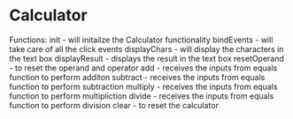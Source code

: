 # Calculator

Functions:
init - will initailze the Calculator functionality
bindEvents - will take care of all the click events
displayChars - will display the characters in the text box
displayResult - displays the result in the text box
resetOperand - to reset the operand and operator
add - receives the inputs from equals function to perform additon
subtract - receives the inputs from equals function to perform subtraction
multiply - receives the inputs from equals function to perform multipliction
divide - receives the inputs from equals function to perform division
clear - to reset the calculator


